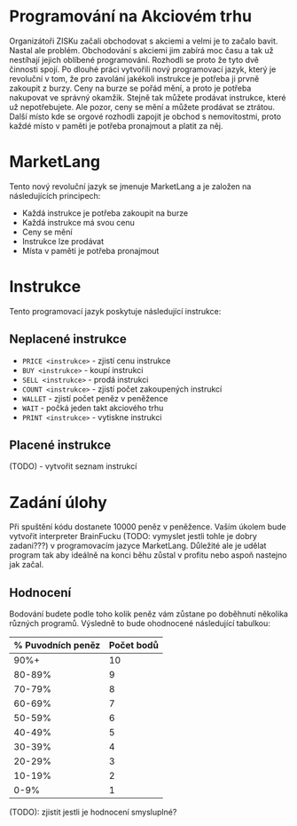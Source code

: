 # Programování na Akciovém trhu
Organizátoři ZISKu začali obchodovat s akciemi a velmi je to začalo bavit. Nastal ale problém. Obchodování s akciemi jim zabírá moc času a tak už nestíhají jejich oblíbené programování. Rozhodli se proto že tyto dvě činnosti spojí.
Po dlouhé práci vytvořili nový programovací jazyk, který je revoluční v tom, že pro zavolání jakékoli instrukce je potřeba ji prvně zakoupit z burzy. Ceny na burze se pořád mění, a proto je potřeba nakupovat ve správný okamžik.
Stejně tak můžete prodávat instrukce, které už nepotřebujete. Ale pozor, ceny se mění a můžete prodávat se ztrátou.
Další místo kde se orgové rozhodli zapojit je obchod s nemovitostmi, proto každé místo v paměti je potřeba pronajmout a platit za něj.

# MarketLang
Tento nový revoluční jazyk se jmenuje MarketLang a je založen na následujících principech:
- Každá instrukce je potřeba zakoupit na burze
- Každá instrukce má svou cenu
- Ceny se mění
- Instrukce lze prodávat
- Místa v paměti je potřeba pronajmout

# Instrukce
Tento programovací jazyk poskytuje následující instrukce:

## Neplacené instrukce
- `PRICE <instrukce>` - zjistí cenu instrukce
- `BUY <instrukce>` - koupí instrukci
- `SELL <instrukce>` - prodá instrukci
- `COUNT <instrukce>` - zjistí počet zakoupených instrukcí
- `WALLET` - zjistí počet peněz v peněžence
- `WAIT` - počká jeden takt akciového trhu
- `PRINT <instrukce>` - vytiskne instrukci 

## Placené instrukce
(TODO) - vytvořit seznam instrukcí


# Zadání úlohy
Při spuštění kódu dostanete 10000 peněz v peněžence. Vaším úkolem bude vytvořit interpreter BrainFucku (TODO: vymyslet jestli tohle je dobry zadani???) v programovacím jazyce MarketLang. Důležité ale je udělat program tak aby ideálně na konci běhu zůstal v profitu nebo aspoň nastejno jak začal.

## Hodnocení
Bodování budete podle toho kolik peněz vám zůstane po doběhnutí několika různých programů. Výsledně to bude ohodnocené následující tabulkou:

|% Puvodních peněz| Počet bodů|
|-|-|
|90%+|10|
|80-89%|9|
|70-79%|8|
|60-69%|7|
|50-59%|6|
|40-49%|5|
|30-39%|4|
|20-29%|3|
|10-19%|2|
|0-9%|1|

(TODO): zjistit jestli je hodnocení smysluplné?




